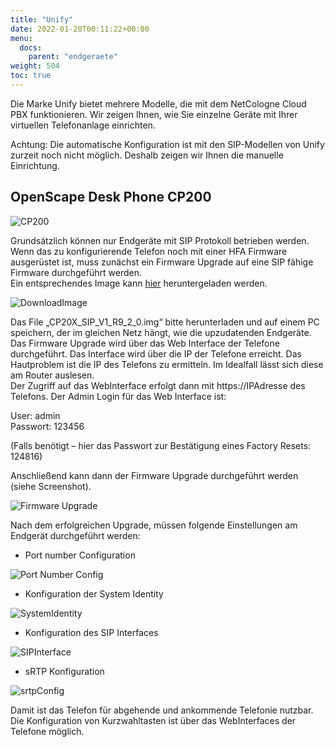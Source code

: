 ```yaml
---
title: "Unify"
date: 2022-01-20T00:11:22+00:00
menu:
  docs:
    parent: "endgeraete"
weight: 504
toc: true
---
```


Die Marke Unify bietet mehrere Modelle, die mit dem NetCologne Cloud PBX funktionieren. Wir zeigen Ihnen, wie Sie einzelne Geräte mit Ihrer virtuellen Telefonanlage einrichten.

Achtung: Die automatische Konfiguration ist mit den SIP-Modellen von Unify zurzeit noch nicht möglich. Deshalb zeigen wir Ihnen die manuelle Einrichtung.

## OpenScape Desk Phone CP200

<img src="/images/cp200.jpg" alt="CP200"/>
  
Grundsätzlich können nur Endgeräte mit SIP Protokoll betrieben werden. Wenn das zu konfigurierende Telefon noch mit einer HFA Firmware ausgerüstet ist, muss zunächst ein Firmware Upgrade auf eine SIP fähige Firmware durchgeführt werden.  
Ein entsprechendes Image kann [hier](https://hipath.tonidoid.com/ui/core/index.html#expl-tabl.G:%5CTonido%5CShared%5COpenScape%20Desk%20Phone%20CP%5CSIP%5CDesk%20Phone%20CP20x%20SIP%20V1/ "Login als guest, User und PW hipath4000") heruntergeladen werden.

![DownloadImage](https://user-images.githubusercontent.com/98472426/151367270-09e12db5-0af5-4072-b640-36c99ddb7419.jpg)

Das File „CP20X_SIP_V1_R9_2_0.img“ bitte herunterladen und auf einem PC speichern, der im gleichen Netz hängt, wie die upzudatenden Endgeräte.   
Das Firmware Upgrade wird über das Web Interface der Telefone durchgeführt. Das Interface wird über die IP der Telefone erreicht. Das Hautproblem ist die IP des Telefons zu ermitteln. Im Idealfall lässt sich diese am Router auslesen.  
Der Zugriff auf das WebInterface erfolgt dann mit https://IPAdresse des Telefons. Der Admin Login für das Web Interface ist:

User:		    admin  
Passwort: 	123456  

(Falls benötigt – hier das Passwort zur Bestätigung eines Factory Resets: 124816)  

Anschließend kann dann der Firmware Upgrade durchgeführt werden (siehe Screenshot).  

![Firmware Upgrade](https://user-images.githubusercontent.com/98472426/151367590-a10cfa74-947c-4753-91e7-368ac61172a9.jpg)

Nach dem erfolgreichen Upgrade, müssen folgende Einstellungen am Endgerät durchgeführt werden:

* Port number Configuration  

![Port Number Config](https://user-images.githubusercontent.com/98472426/151367776-b2527eb0-3a7d-4cda-993e-2c35d2ce36cd.jpg)  

* Konfiguration der System Identity  

![SystemIdentity](https://user-images.githubusercontent.com/98472426/151379751-6609f59f-b68f-44c3-84ef-e0789a843b67.jpg)

* Konfiguration des SIP Interfaces  

![SIPInterface](https://user-images.githubusercontent.com/98472426/151368295-d115b93d-9778-410d-bdd8-5dec94804a67.jpg)  

* sRTP Konfiguration  

![srtpConfig](https://user-images.githubusercontent.com/98472426/151368420-1bf924f0-b3ae-46ac-91cd-5116b690b5a6.jpg)  

Damit ist das Telefon für abgehende und ankommende Telefonie nutzbar. Die Konfiguration von Kurzwahltasten ist über das WebInterfaces der Telefone möglich. 

